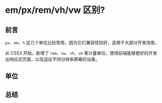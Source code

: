 # em/px/rem/vh/vw 区别?

## 前言

`px`、`em`、`%` 这几个单位比较常用，因为它们兼容性较好，适用于大部分开发场景。

从 CSS3 开始，新增了 `rem`、`vw`、`vh`、`vm` 等计量单位，使得前端能够更好的开发出响应式页面，以及适应不同分辨率屏幕的设备。

## 单位

## 总结